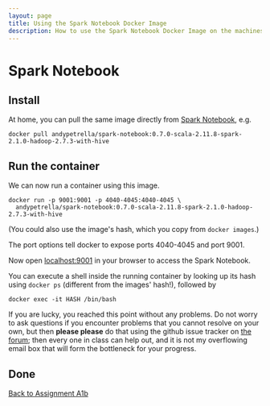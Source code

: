 ```yaml
---
layout: page
title: Using the Spark Notebook Docker Image
description: How to use the Spark Notebook Docker Image on the machines in the Huygens terminal rooms
---
```


# Spark Notebook

## Install

At home, you can pull the same image directly from [Spark Notebook](http://spark-notebook.io), e.g.
```
docker pull andypetrella/spark-notebook:0.7.0-scala-2.11.8-spark-2.1.0-hadoop-2.7.3-with-hive
```

## Run the container

We can now run a container using this image.

    docker run -p 9001:9001 -p 4040-4045:4040-4045 \ 
      andypetrella/spark-notebook:0.7.0-scala-2.11.8-spark-2.1.0-hadoop-2.7.3-with-hive

(You could also use the image's hash, which you copy from `docker images`.)

The port options tell docker to expose ports 4040-4045 and port 9001.

Now open [localhost:9001](http://localhost:9001/) in your browser to access the Spark Notebook.

You can execute a shell inside the running container by looking up its hash using `docker ps`
(different from the images' hash!), followed by

    docker exec -it HASH /bin/bash

If you are lucky, you reached this point without any problems. Do not worry to ask questions if you encounter
problems that you cannot resolve on your own, but then **please please** do that using
the github issue tracker on [the forum](https://github.com/rubigdata/forum/); then every one in class can help out, 
and it is not my overflowing email box that will form the bottleneck for your progress.

## Done

[Back to Assignment A1b](../assignments/A1b-docker.html)

